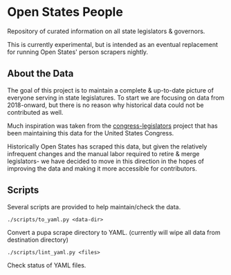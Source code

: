Open States People
===================

Repository of curated information on all state legislators & governors.

This is currently experimental, but is intended as an eventual replacement for running Open States' person scrapers nightly.


About the Data
--------------

The goal of this project is to maintain a complete & up-to-date picture of everyone serving in state legislatures.  To start we are focusing on data from 2018-onward, but there is no reason why historical data could not be contributed as well.

Much inspiration was taken from the [congress-legislators](https://github.com/unitedstates/congress-legislators) project that has been maintaining this data for the United States Congress.

Historically Open States has scraped this data, but given the relatively infrequent changes and the manual labor required to retire & merge legislators- we have decided to move in this direction in the hopes of improving the data and making it more accessible for contributors.

Scripts
-------

Several scripts are provided to help maintain/check the data.

```./scripts/to_yaml.py <data-dir>```

Convert a pupa scrape directory to YAML.  (currently will wipe all data from destination directory)

```./scripts/lint_yaml.py <files>```

Check status of YAML files.
